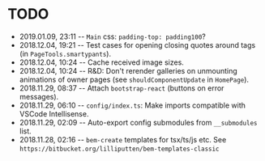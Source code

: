 # TODO

- 2019.01.09, 23:11 -- `Main` css: `padding-top: padding100`?
- 2018.12.04, 19:21 -- Test cases for opening closing quotes around tags (in `PageTools.smartypants`).
- 2018.12.04, 10:24 -- Cache received image sizes.
- 2018.12.04, 10:24 -- R&D: Don't rerender galleries on unmounting animations of owner pages (see `shouldComponentUpdate` in `HomePage`).
- 2018.11.29, 08:37 -- Attach `bootstrap-react` (buttons on error messages).
- 2018.11.29, 06:10 -- `config/index.ts`: Make imports compatible with VSCode Intellisense.
- 2018.11.29, 02:09 -- Auto-export config submodules from `__submodules` list.
- 2018.11.28, 02:16 -- `bem-create` templates for tsx/ts/js etc. See `https://bitbucket.org/lilliputten/bem-templates-classic`
